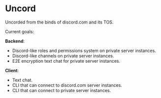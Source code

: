 # Uncord
Uncorded from the binds of discord.com and its TOS.

Current goals:

**Backend**:

* Discord-like roles and permissions system on private server instances.
* Discord-like channels on private server instances.
* E2E encryption text chat for private server instances.

**Client**:

* Text chat.
* CLI that can connect to discord.com server instances.
* CLI that can connect to private server instances.
